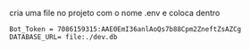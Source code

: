 cria uma file no projeto com o nome .env e coloca dentro 

    Bot_Token = 7086159315:AAE0EmI36anlAoQs7b88Cpm2ZneftZsAZCg
    DATABASE_URL= file:./dev.db
  
